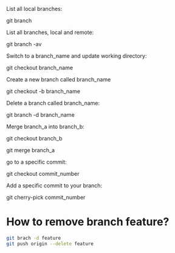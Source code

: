 List all local branches:

git branch

List all branches, local and remote:

git branch -av

Switch to a branch_name and update working directory:

git checkout branch_name

Create a new branch called branch_name

git checkout -b branch_name

Delete a branch called branch_name:

git branch -d branch_name

Merge branch_a into branch_b:

git checkout branch_b

git merge branch_a

go to a specific commit:

git checkout commit_number

Add a specific commit to your branch:

git cherry-pick commit_number

<h1> How to remove branch feature?</h1>

```bash
git brach -d feature
git push origin --delete feature
```

